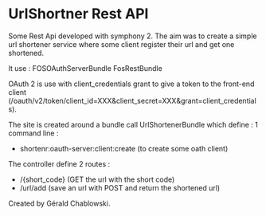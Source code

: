 UrlShortner Rest API
========================

Some Rest Api developed with symphony 2.
The aim was to create a simple url shortener service where some client register their url and get one shortened.

It use :
FOSOAuthServerBundle
FosRestBundle

OAuth 2 is use with client_credentials grant to give a token to the front-end client (/oauth/v2/token/client_id=XXX&client_secret=XXX&grant=client_credentials).

The site is created around a bundle call UrlShortenerBundle which define :
1 command line :
* shortenr:oauth-server:client:create (to create some oath client)

The controller define 2 routes :
* /{short_code} (GET the url with the short code)
* /url/add (save an url with POST and return the shortened url)


Created by Gérald Chablowski.
